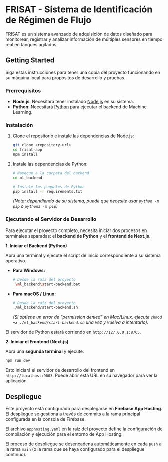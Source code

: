 # FRISAT - Sistema de Identificación de Régimen de Flujo

FRISAT es un sistema avanzado de adquisición de datos diseñado para monitorear, registrar y analizar información de múltiples sensores en tiempo real en tanques agitados.

## Getting Started

Siga estas instrucciones para tener una copia del proyecto funcionando en su máquina local para propósitos de desarrollo y pruebas.

### Prerrequisitos

- **Node.js**: Necesitará tener instalado [Node.js](https://nodejs.org/) en su sistema.
- **Python**: Necesitará [Python](https://www.python.org/downloads/) para ejecutar el backend de Machine Learning.

### Instalación

1. Clone el repositorio e instale las dependencias de Node.js:
   ```bash
   git clone <repository-url>
   cd frisat-app
   npm install
   ```

2. Instale las dependencias de Python:
    ```bash
    # Navegue a la carpeta del backend
    cd ml_backend

    # Instale los paquetes de Python
    pip install -r requirements.txt
    ```
    *(Nota: dependiendo de su sistema, puede que necesite usar `python -m pip` o `python3 -m pip`)*

### Ejecutando el Servidor de Desarrollo

Para ejecutar el proyecto completo, necesita iniciar dos procesos en terminales separadas: el **backend de Python** y el **frontend de Next.js**.

**1. Iniciar el Backend (Python)**

Abra una terminal y ejecute el script de inicio correspondiente a su sistema operativo.

- **Para Windows:**
  ```bash
  # Desde la raíz del proyecto
  .\ml_backend\start-backend.bat
  ```

- **Para macOS / Linux:**
  ```bash
  # Desde la raíz del proyecto
  ./ml_backend/start-backend.sh
  ```
  *(Si obtiene un error de "permission denied" en Mac/Linux, ejecute `chmod +x ./ml_backend/start-backend.sh` una vez y vuelva a intentarlo).*

El servidor de Python estará corriendo en `http://127.0.0.1:8765`.

**2. Iniciar el Frontend (Next.js)**

Abra una **segunda terminal** y ejecute:

```bash
npm run dev
```

Esto iniciará el servidor de desarrollo del frontend en `http://localhost:9003`. Puede abrir esta URL en su navegador para ver la aplicación.

## Despliegue

Este proyecto está configurado para desplegarse en **Firebase App Hosting**. El despliegue se gestiona a través de commits a la rama principal configurada en la consola de Firebase.

El archivo `apphosting.yaml` en la raíz del proyecto define la configuración de compilación y ejecución para el entorno de App Hosting.

El proceso de despliegue se desencadena automáticamente en cada `push` a la rama `main` (o la rama que se haya configurado para el despliegue continuo).
